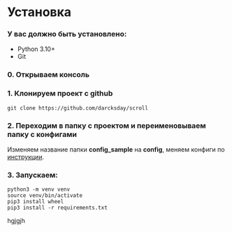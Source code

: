 # Установка

### У вас должно быть установлено:

* Python 3.10+
* Git



### 0. Открываем консоль

### 1. Клонируем проект с github

```
git clone https://github.com/darcksday/scroll
```

### 2. Переходим в папку с проектом и переименовываем папку с конфигами

Изменяем название папки **config\_sample** на **config**, меняем конфиги по [инструкции](nastroika.md).

### 3.  Запускаем:

```
python3 -m venv venv
source venv/bin/activate
pip3 install wheel
pip3 install -r requirements.txt
```

hgjgjh
